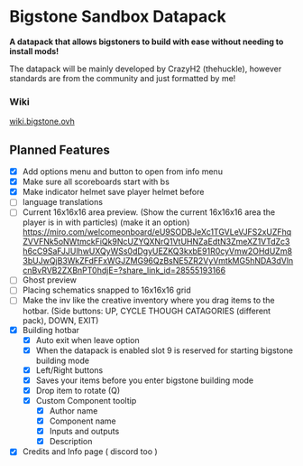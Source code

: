 # **Bigstone Sandbox Datapack**
**A datapack that allows bigstoners to build with ease without needing to install mods!**

The datapack will be mainly developed by CrazyH2 (thehuckle), however standards are from the community and just formatted by me!

### Wiki
[wiki.bigstone.ovh](https://wiki.bigstone.ovh)

## Planned Features

- [x] Add options menu and button to open from info menu
- [x] Make sure all scoreboards start with bs
- [x] Make indicator helmet save player helmet before
- [ ] language translations
- [ ] Current 16x16x16 area preview. (Show the current 16x16x16 area the player is in with particles) (make it an option) https://miro.com/welcomeonboard/eU9SODBJeXc1TGVLeVJFS2xUZFhqZVVFNk5oNWtmckFiQk9NcUZYQXNrQ1VtUHNZaEdtN3ZmeXZ1VTdZc3h6cC9SaFJJUlhwUXQyWSs0dDgyUEZKQ3kxbE91R0cyVmw2OHdUZm83bUJwQjB3WkZFdFFxWGJZMG96QzBsNE5ZR2VyVmtkMG5hNDA3dVlncnBvRVB2ZXBnPT0hdjE=?share_link_id=28555193166
- [ ] Ghost preview
- [ ] Placing schematics snapped to 16x16x16 grid
- [ ] Make the inv like the creative inventory where you drag items to the hotbar. (Side buttons: UP, CYCLE THOUGH CATAGORIES (different pack), DOWN, EXIT)
- [x] Building hotbar
  - [x] Auto exit when leave option
  - [x] When the datapack is enabled slot 9 is reserved for starting bigstone building mode
  - [x] Left/Right buttons
  - [x] Saves your items before you enter bigstone building mode
  - [x] Drop item to rotate (Q)
  - [x] Custom Component tooltip
    - [x] Author name
    - [x] Component name
    - [x] Inputs and outputs
    - [x] Description
- [x] Credits and Info page ( discord too )
